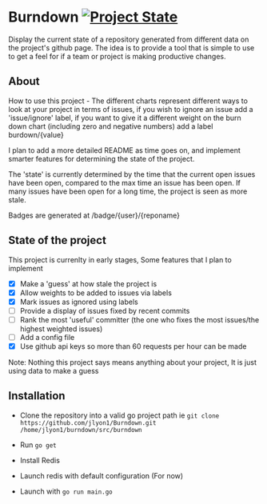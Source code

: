 # Burndown [![Project State](https://burndown.io/badge/jlyon1/burndown)](https://burndown.io/jlyon1/burndown)

Display the current state of a repository generated from different data on the project's github page.
The idea is to provide a tool that is simple to use to get a feel for if a team or project is
making productive changes.

## About

How to use this project - The different charts represent different ways to look at your project in terms of issues, if you wish to ignore an issue add a 'issue/ignore' label, if you want to give it a different weight on the burn down chart (including zero and negative numbers) add a label burdown/{value}

I plan to add a more detailed README as time goes on, and implement smarter features for determining the state of the project.

The 'state' is currently determined by the time that the current open issues have been open, compared to the max time an issue has been open. If many issues have been open for a long time, the project is seen as more stale.

Badges are generated at /badge/{user}/{reponame}

## State of the project

This project is currenlty in early stages, Some features that I plan to implement
- [X] Make a 'guess' at how stale the project is
- [X] Allow weights to be added to issues via labels
- [X] Mark issues as ignored using labels
- [ ] Provide a display of issues fixed by recent commits
- [ ] Rank the most 'useful' committer (the one who fixes the most issues/the highest weighted issues)
- [ ] Add a config file
- [X] Use github api keys so more than 60 requests per hour can be made

Note: Nothing this project says means anything about your project, It is just using data to make a guess

## Installation

* Clone the repository into a valid go project path ie `git clone https://github.com/jlyon1/Burndown.git /home/jlyon1/burndown/src/burndown`

* Run `go get`

* Install Redis

* Launch redis with default configuration (For now)

* Launch with `go run main.go`
